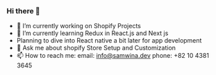  ### Hi there 👋

- 🔭 I’m currently working on Shopify Projects
- 🌱 I’m currently learning Redux in React.js and Next js
- Planning to dive into React native a bit later for app development
- 💬 Ask me about shopify Store Setup and Customization
- 📫 How to reach me: 
  email: info@samwina.dev
  phone: +82 10 4381 3645


